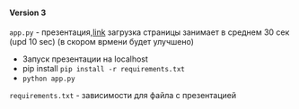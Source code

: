 #### Version 3

`app.py` - презентация,[link](https://sber-airbnb-14c04075d163.herokuapp.com) загрузка страницы занимает в среднем 30 сек (upd 10 sec) (в скором врмени будет улучшено)
* Запуск презентации на localhost
* pip install `pip install -r requirements.txt`
* `python app.py`

`requirements.txt` - зависимости для файла с презентацией
